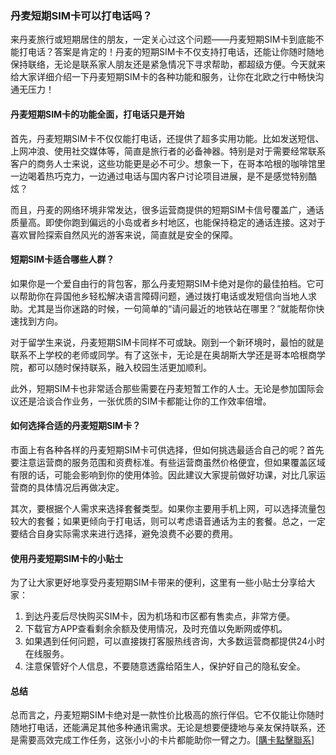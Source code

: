 ### 丹麦短期SIM卡可以打电话吗？

来丹麦旅行或短期居住的朋友，一定关心过这个问题——丹麦短期SIM卡到底能不能打电话？答案是肯定的！丹麦的短期SIM卡不仅支持打电话，还能让你随时随地保持联络，无论是联系家人朋友还是紧急情况下寻求帮助，都超级方便。今天就来给大家详细介绍一下丹麦短期SIM卡的各种功能和服务，让你在北欧之行中畅快沟通无压力！

#### 丹麦短期SIM卡的功能全面，打电话只是开始

首先，丹麦短期SIM卡不仅仅能打电话，还提供了超多实用功能。比如发送短信、上网冲浪、使用社交媒体等，简直是旅行者的必备神器。特别是对于需要经常联系客户的商务人士来说，这些功能更是必不可少。想象一下，在哥本哈根的咖啡馆里一边喝着热巧克力，一边通过电话与国内客户讨论项目进展，是不是感觉特别酷炫？

而且，丹麦的网络环境非常发达，很多运营商提供的短期SIM卡信号覆盖广，通话质量高。即使你跑到偏远的小岛或者乡村地区，也能保持稳定的通话连接。这对于喜欢冒险探索自然风光的游客来说，简直就是安全的保障。

#### 短期SIM卡适合哪些人群？

如果你是一个爱自由行的背包客，那么丹麦短期SIM卡绝对是你的最佳拍档。它可以帮助你在异国他乡轻松解决语言障碍问题，通过拨打电话或发短信向当地人求助。尤其是当你迷路的时候，一句简单的“请问最近的地铁站在哪里？”就能帮你快速找到方向。

对于留学生来说，丹麦短期SIM卡同样不可或缺。刚到一个新环境时，最怕的就是联系不上学校的老师或同学。有了这张卡，无论是在奥胡斯大学还是哥本哈根商学院，都可以随时保持联系，融入校园生活更加顺利。

此外，短期SIM卡也非常适合那些需要在丹麦短暂工作的人士。无论是参加国际会议还是洽谈合作业务，一张优质的SIM卡都能让你的工作效率倍增。

#### 如何选择合适的丹麦短期SIM卡？

市面上有各种各样的丹麦短期SIM卡可供选择，但如何挑选最适合自己的呢？首先要注意运营商的服务范围和资费标准。有些运营商虽然价格便宜，但如果覆盖区域有限的话，可能会影响到你的使用体验。因此建议大家提前做好功课，对比几家运营商的具体情况后再做决定。

其次，要根据个人需求来选择套餐类型。如果你主要用手机上网，可以选择流量包较大的套餐；如果更倾向于打电话，则可以考虑语音通话为主的套餐。总之，一定要结合自身实际需求来进行选择，避免浪费不必要的费用。

#### 使用丹麦短期SIM卡的小贴士

为了让大家更好地享受丹麦短期SIM卡带来的便利，这里有一些小贴士分享给大家：

1. 到达丹麦后尽快购买SIM卡，因为机场和市区都有售卖点，非常方便。
2. 下载官方APP查看剩余余额及使用情况，及时充值以免断网或停机。
3. 如果遇到任何问题，可以直接拨打客服热线咨询，大多数运营商都提供24小时在线服务。
4. 注意保管好个人信息，不要随意透露给陌生人，保护好自己的隐私安全。

#### 总结

总而言之，丹麦短期SIM卡绝对是一款性价比极高的旅行伴侣。它不仅能让你随时随地打电话，还能满足其他多种通讯需求。无论是想要便捷地与亲友保持联系，还是需要高效完成工作任务，这张小小的卡片都能助你一臂之力。[[購卡點擊聯系](https://t.me/s/esim1088)]